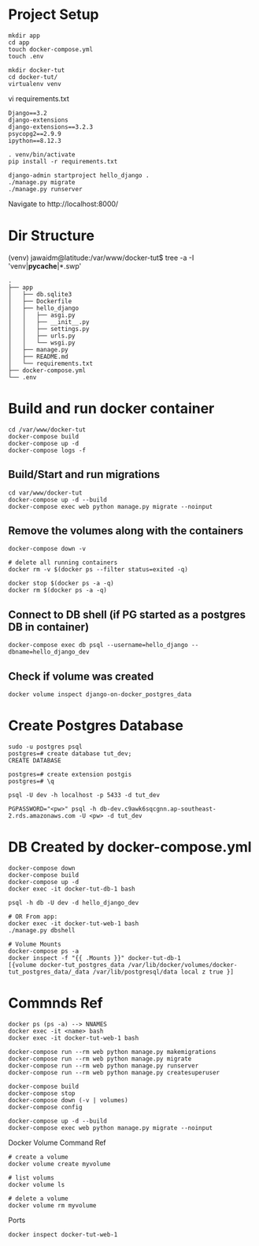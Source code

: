 # Project Setup

```
mkdir app
cd app
touch docker-compose.yml
touch .env

mkdir docker-tut
cd docker-tut/
virtualenv venv 
```

vi requirements.txt 
```
Django==3.2
django-extensions
django-extensions==3.2.3
psycopg2==2.9.9
ipython==8.12.3
```

```
. venv/bin/activate
pip install -r requirements.txt

django-admin startproject hello_django .
./manage.py migrate
./manage.py runserver
```

Navigate to http://localhost:8000/

# Dir Structure
(venv) jawaidm@latitude:/var/www/docker-tut$ tree -a -I 'venv|__pycache__|*.swp'
```
.
├── app
│   ├── db.sqlite3
│   ├── Dockerfile
│   ├── hello_django
│   │   ├── asgi.py
│   │   ├── __init__.py
│   │   ├── settings.py
│   │   ├── urls.py
│   │   └── wsgi.py
│   ├── manage.py
│   ├── README.md
│   └── requirements.txt
├── docker-compose.yml
└── .env
```

# Build and run docker container
```
cd /var/www/docker-tut
docker-compose build                                                                                                                                                                                        
docker-compose up -d                                                                                                                                                                                        
docker-compose logs -f
```

## Build/Start and run migrations
```
cd var/www/docker-tut
docker-compose up -d --build
docker-compose exec web python manage.py migrate --noinput
```

## Remove the volumes along with the containers
```
docker-compose down -v

# delete all running containers
docker rm -v $(docker ps --filter status=exited -q)

docker stop $(docker ps -a -q)
docker rm $(docker ps -a -q)
```

## Connect to DB shell (if PG started as a postgres DB in container)
```
docker-compose exec db psql --username=hello_django --dbname=hello_django_dev
```

## Check if volume was created
```
docker volume inspect django-on-docker_postgres_data
```

# Create Postgres Database
```
sudo -u postgres psql
postgres=# create database tut_dev;
CREATE DATABASE

postgres=# create extension postgis
postgres=# \q

psql -U dev -h localhost -p 5433 -d tut_dev

PGPASSWORD="<pw>" psql -h db-dev.c9awk6sqcgnn.ap-southeast-2.rds.amazonaws.com -U <pw> -d tut_dev
```

# DB Created by docker-compose.yml
```
docker-compose down
docker-compose build
docker-compose up -d
docker exec -it docker-tut-db-1 bash

psql -h db -U dev -d hello_django_dev

# OR From app:
docker exec -it docker-tut-web-1 bash
./manage.py dbshell

# Volume Mounts
docker-compose ps -a
docker inspect -f "{{ .Mounts }}" docker-tut-db-1
[{volume docker-tut_postgres_data /var/lib/docker/volumes/docker-tut_postgres_data/_data /var/lib/postgresql/data local z true }]
```


# Commnds Ref
```
docker ps (ps -a) --> NNAMES
docker exec -it <name> bash
docker exec -it docker-tut-web-1 bash

docker-compose run --rm web python manage.py makemigrations
docker-compose run --rm web python manage.py migrate
docker-compose run --rm web python manage.py runserver
docker-compose run --rm web python manage.py createsuperuser

docker-compose build
docker-compose stop
docker-compose down (-v | volumes)
docker-compose config

docker-compose up -d --build
docker-compose exec web python manage.py migrate --noinput
`````

Docker Volume Command Ref
```
# create a volume
docker volume create myvolume

# list volums
docker volume ls

# delete a volume
docker volume rm myvolume
```

Ports
```
docker inspect docker-tut-web-1
```
